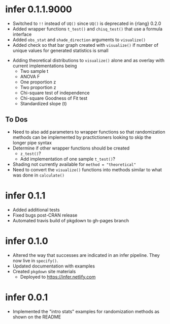 # infer 0.1.1.9000

- Switched to `!!` instead of `UQ()` since `UQ()` is deprecated in {rlang} 0.2.0
- Added wrapper functions `t_test()` and `chisq_test()` that use a formula interface
- Added `obs_stat` and `shade_direction` arguments to `visualize()`
- Added check so that bar graph created with `visualize()` if number of unique
values for generated statistics is small
<!--
  - Used internal `ggplot2` package functions suggested by @jimhester to shade
  density histogram appropriately
  - `bin.R` copied from `ggplot2` package for use here
-->
- Adding theoretical distributions to `visualize()` alone and as overlay with current implementations being
    - Two sample t
    - ANOVA F
    - One proportion z
    - Two proportion z
    - Chi-square test of independence
    - Chi-square Goodness of Fit test
    - Standardized slope (t)

## To Dos

- Need to also add parameters to wrapper functions so that randomization methods can be implemented
by practictioners looking to skip the longer pipe syntax
- Determine if other wrapper functions should be created 
    - `z_test()`? 
    - Add implementation of one sample `t_test()`?
- Shading not currently available for `method = "theoretical"` 
- Need to convert the `visualize()` functions into methods similar to what was done in `calculate()`
    
# infer 0.1.1
- Added additional tests
- Fixed bugs post-CRAN release
- Automated travis build of pkgdown to gh-pages branch

# infer 0.1.0
- Altered the way that successes are indicated in an infer pipeline. They now live in `specify()`.
- Updated documentation with examples
- Created `pkgdown` site materials
  - Deployed to https://infer.netlify.com


# infer 0.0.1
- Implemented the "intro stats" examples for randomization methods as shown on the README
